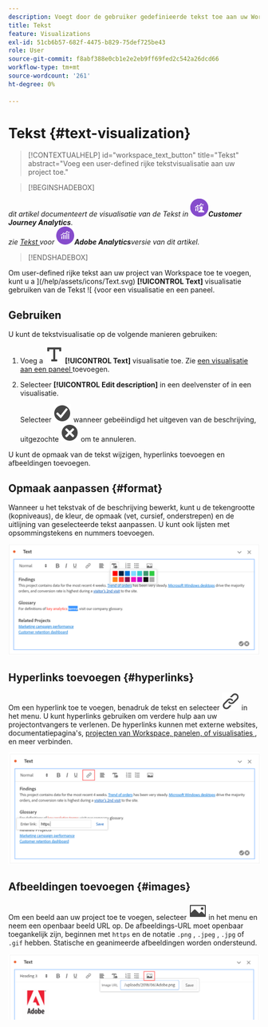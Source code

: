 ```yaml
---
description: Voegt door de gebruiker gedefinieerde tekst toe aan uw Workspace.
title: Tekst
feature: Visualizations
exl-id: 51cb6b57-682f-4475-b829-75def725be43
role: User
source-git-commit: f8abf388e0cb1e2e2eb9ff69fed2c542a26dcd66
workflow-type: tm+mt
source-wordcount: '261'
ht-degree: 0%

---
```


# Tekst {#text-visualization}

<!-- markdownlint-disable MD034 -->

>[!CONTEXTUALHELP]
>id="workspace_text_button"
>title="Tekst"
>abstract="Voeg een user-defined rijke tekstvisualisatie aan uw project toe."

<!-- markdownlint-enable MD034 -->


>[!BEGINSHADEBOX]

*dit artikel documenteert de visualisatie van de Tekst in ![ CustomerJourneyAnalytics ](/help/assets/icons/CustomerJourneyAnalytics.svg)**Customer Journey Analytics**.<br/> zie [ Tekst ](https://experienceleague.adobe.com/en/docs/analytics/analyze/analysis-workspace/visualizations/text) voor ![ AdobeAnalytics ](/help/assets/icons/AdobeAnalytics.svg)**Adobe Analytics**versie van dit artikel.*

>[!ENDSHADEBOX]


Om user-defined rijke tekst aan uw project van Workspace toe te voegen, kunt u a ](/help/assets/icons/Text.svg) **[!UICONTROL Text]** visualisatie gebruiken van de Tekst ![ {voor een visualisatie en een paneel.

## Gebruiken

U kunt de tekstvisualisatie op de volgende manieren gebruiken:

1. Voeg a ![ Tekst ](/help/assets/icons/Text.svg) **[!UICONTROL Text]** visualisatie toe. Zie [ een visualisatie aan een paneel ](freeform-analysis-visualizations.md#add-visualizations-to-a-panel) toevoegen.

1. Selecteer **[!UICONTROL Edit description]** in een deelvenster of in een visualisatie.

   Selecteer ![ CheckmarkCircle ](/help/assets/icons/CheckmarkCircle.svg) wanneer gebeëindigd het uitgeven van de beschrijving, uitgezochte ![ CloseCircle ](/help/assets/icons/CloseCircle.svg) om te annuleren.

U kunt de opmaak van de tekst wijzigen, hyperlinks toevoegen en afbeeldingen toevoegen.

## Opmaak aanpassen {#format}

Wanneer u het tekstvak of de beschrijving bewerkt, kunt u de tekengrootte (kopniveaus), de kleur, de opmaak (vet, cursief, onderstrepen) en de uitlijning van geselecteerde tekst aanpassen. U kunt ook lijsten met opsommingstekens en nummers toevoegen.

![ de opties van de Tekst voor een project van Workspace die het palet van de tekstkleur benadrukken.](assets/format.png)

## Hyperlinks toevoegen {#hyperlinks}

Om een hyperlink toe te voegen, benadruk de tekst en selecteer ![ Verbinding ](/help/assets/icons/Link.svg) in het menu. U kunt hyperlinks gebruiken om verdere hulp aan uw projectontvangers te verlenen. De hyperlinks kunnen met externe websites, documentatiepagina&#39;s, [ projecten van Workspace, panelen, of visualisaties ](/help/analysis-workspace/curate-share/shareable-links.md), en meer verbinden.

![ de opties van de Tekst met het benadrukte verbindingspictogram.](assets/hyperlink.png)

## Afbeeldingen toevoegen {#images}

Om een beeld aan uw project toe te voegen, selecteer ![ Beeld ](/help/assets/icons/Image.svg) in het menu en neem een openbaar beeld URL op. De afbeeldings-URL moet openbaar toegankelijk zijn, beginnen met `https` en de notatie `.png` , `.jpeg` , `.jpg` of `.gif` hebben. Statische en geanimeerde afbeeldingen worden ondersteund.

![ de opties van de Tekst met het geselecteerde beeldpictogram.](assets/image.png)
